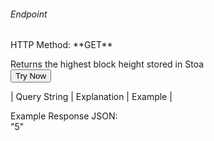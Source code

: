 <h6>Endpoint</h6>
<p id="endpoint"></p>
HTTP Method: **GET**

Returns the highest block height stored in Stoa
<br/>
<button class="md-button" onclick="tryNow()">Try Now</button>
<script>
   document.getElementById("endpoint").innerHTML =`http://3.38.34.30:3836/block_height`
    function tryNow(){
        document.getElementById("showResult").innerHTML =""
        document.getElementById("endpoint").innerHTML =""
        fetch(`http://3.38.34.30:3836/block_height`).then((res) => {
            res.json().then((res) => {
                document.getElementById("showResult").innerHTML = JSON.stringify(res)
                document.getElementById("endpoint").innerHTML =`http://3.38.34.30:3836/block_height`
                })
        }).catch((err) => {
            console.log(err)
        })
    }
</script>
<p id="showResult"></p>
| Query String | Explanation    | Example                            |

Example Response JSON:<br/>
"5"
